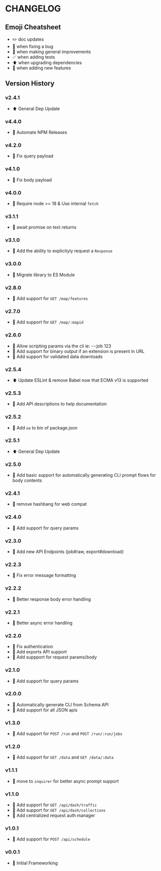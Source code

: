 # CHANGELOG

## Emoji Cheatsheet
- :pencil2: doc updates
- :bug: when fixing a bug
- :rocket: when making general improvements
- :white_check_mark: when adding tests
- :arrow_up: when upgrading dependencies
- :tada: when adding new features

## Version History

### v2.4.1

- :arrow_up: General Dep Update

### v4.4.0

- :rocket: Automate NPM Releases

### v4.2.0

- :bug: Fix query payload

### v4.1.0

- :bug: Fix body payload

### v4.0.0

- :rocket: Require node >= 18 & Use internal `fetch`

### v3.1.1

- :bug: await promise on text returns

### v3.1.0

- :tada: Add the ability to explicityly request a `Response`

### v3.0.0

- :rocket: Migrate library to ES Module

### v2.8.0

- :rocket: Add support for `GET /map/features`

### v2.7.0

- :rocket: Add support for `GET /map/:mapid`

### v2.6.0

- :tada: Allow scripting params via the cli ie: --:job 123
- :bug: Add support for binary output if an extension is present in URL
- :rocket: Add support for validated data downloads

### v2.5.4

- :arrow_up: Update ESLint & remove Babel now that ECMA v13 is supported

### v2.5.3

- :tada: Add API descriptions to help documentation

### v2.5.2

- :tada: Add `oa` to bin of package.json

### v2.5.1

- :arrow_up: General Dep Update

### v2.5.0

- :rocket: Add basic support for automatically generating CLI prompt flows for body contents

### v2.4.1

- :bug: remove hashbang for web compat

### v2.4.0

- :tada: Add support for query params

### v2.3.0

- :rocket: Add new API Endpoints (job#raw, export#download)

### v2.2.3

- :bug: Fix error message formatting

### v2.2.2

- :bug: Better response body error handling

### v2.2.1

- :bug: Better async error handling

### v2.2.0

- :bug: Fix authentication
- :tada: Add exports API support
- :rocket: Add suppport for request params/body

### v2.1.0

- :tada: Add support for query params

### v2.0.0

- :tada: Automatically generate CLI from Schema API
- :rocket: Add support for all JSON apis

### v1.3.0

- :tada: Add support for `POST /run` and `POST /run/:run/jobs`

### v1.2.0

- :tada: Add support for `GET /data` and `GET /data/:data`

### v1.1.1

- :rocket: move to `inquirer` for better async prompt support

### v1.1.0

- :tada: Add support for `GET /api/dash/traffic`
- :tada: Add support for `GET /api/dash/collections`
- :rocket: Add centralized request auth manager

### v1.0.1

- :tada: Add support for `POST /api/schedule`

### v0.0.1

- :rocket: Initial Frameworking

